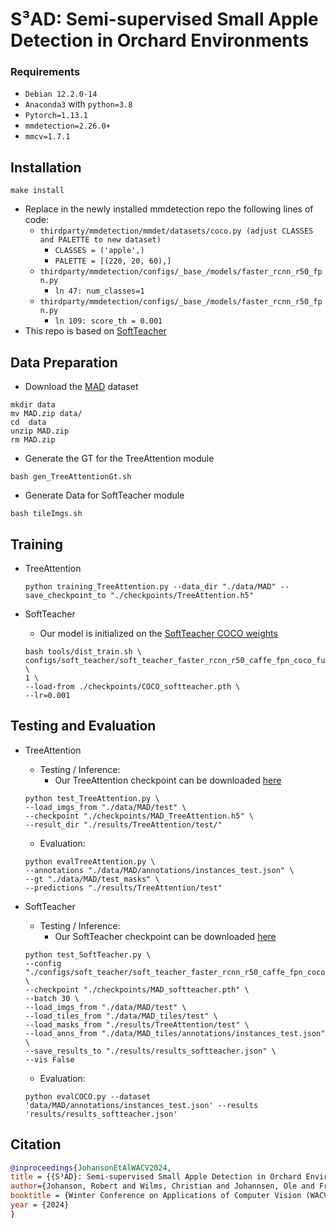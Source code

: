 # S³AD: Semi-supervised Small Apple Detection in Orchard Environments



### Requirements
- `Debian 12.2.0-14`
- `Anaconda3` with `python=3.8`
- `Pytorch=1.13.1`
- `mmdetection=2.26.0+`
- `mmcv=1.7.1`


## Installation

```
make install
```

- Replace in the newly installed mmdetection repo the following lines of code:
   - `thirdparty/mmdetection/mmdet/datasets/coco.py (adjust CLASSES and PALETTE to new dataset)`
     - `CLASSES = ('apple',)`
     - `PALETTE = [(220, 20, 60),] `
   - `thirdparty/mmdetection/configs/_base_/models/faster_rcnn_r50_fpn.py`
     -  `ln 47: num_classes=1 `
   - `thirdparty/mmdetection/configs/_base_/models/faster_rcnn_r50_fpn.py`
     -  `ln 109: score_th = 0.001`
- This repo is based on [SoftTeacher](https://github.com/microsoft/SoftTeacher)

## Data Preparation
  - Download the [MAD](https://www2.informatik.uni-hamburg.de/cv/projects/MAD.zip) dataset
  ```
mkdir data
mv MAD.zip data/
cd  data
unzip MAD.zip
rm MAD.zip
  ```
  - Generate the GT for the TreeAttention module
  ```
bash gen_TreeAttentionGt.sh
```
  - Generate Data for SoftTeacher module
  ```
bash tileImgs.sh
  ```

## Training
- TreeAttention
  
  ```
  python training_TreeAttention.py --data_dir "./data/MAD" --save_checkpoint_to "./checkpoints/TreeAttention.h5"
  ```
- SoftTeacher
  - Our model is initialized on the [SoftTeacher COCO weights](https://cloud.uni-hamburg.de/s/gWPKLkiyrAW77aS/download/COCO_softteacher.pth)
  ```
  bash tools/dist_train.sh \
  configs/soft_teacher/soft_teacher_faster_rcnn_r50_caffe_fpn_coco_full_720k.py \
  1 \
  --load-from ./checkpoints/COCO_softteacher.pth \
  --lr=0.001
  ```
  
## Testing and Evaluation

- TreeAttention
  
  - Testing / Inference:
     - Our TreeAttention checkpoint can be downloaded [here](https://cloud.uni-hamburg.de/s/DEzmW2ARN7RPmgT/download/MAD_TreeAttention.h5)
    
  ```
  python test_TreeAttention.py \
  --load_imgs_from "./data/MAD/test" \
  --checkpoint "./checkpoints/MAD_TreeAttention.h5" \
  --result_dir "./results/TreeAttention/test/"
  ```
  
  - Evaluation:

  ```
  python evalTreeAttention.py \
  --annotations "./data/MAD/annotations/instances_test.json" \
  --gt "./data/MAD/test_masks" \
  --predictions "./results/TreeAttention/test"
  ```
  
- SoftTeacher
  
  - Testing / Inference:
     - Our SoftTeacher checkpoint can be downloaded [here](https://cloud.uni-hamburg.de/s/iSccQgS79CRPfKW/download/MAD_softteacher.pth)
    
  ```
  python test_SoftTeacher.py \
  --config "./configs/soft_teacher/soft_teacher_faster_rcnn_r50_caffe_fpn_coco_full_720k.py" \
  --checkpoint "./checkpoints/MAD_softteacher.pth" \
  --batch 30 \
  --load_imgs_from "./data/MAD/test" \
  --load_tiles_from "./data/MAD_tiles/test" \
  --load_masks_from "./results/TreeAttention/test" \
  --load_anns_from "./data/MAD_tiles/annotations/instances_test.json" \
  --save_results_to "./results/results_softteacher.json" \
  --vis False 
  ```
  
  - Evaluation:

  ```
  python evalCOCO.py --dataset 'data/MAD/annotations/instances_test.json' --results 'results/results_softteacher.json'
  ```

## Citation

  ```bib
  @inproceedings{JohansonEtAlWACV2024,
title = {{S³AD}: Semi-supervised Small Apple Detection in Orchard Environments},
author={Johanson, Robert and Wilms, Christian and Johannsen, Ole and Frintrop, Simone},
booktitle = {Winter Conference on Applications of Computer Vision (WACV)},
year = {2024}
}
  ```


